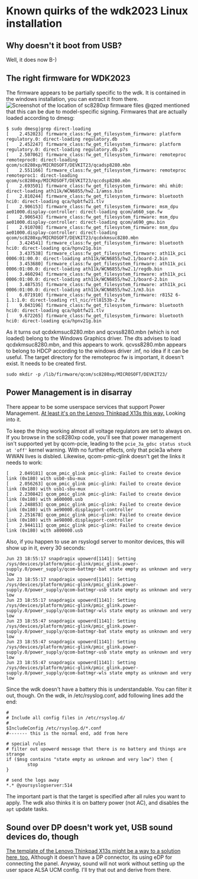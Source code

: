# Known quirks of the wdk2023 Linux installation

## Why doesn't it boot from USB?

Well, it does now B-)

## The right firmware for WDK2023

The firmware appears to be partially specific to the wdk. It is contained in the windows installation, you can extract it from there.
![Screenshot of the location of sc8280xp firmware files](https://github.com/jglathe/linux_ms_dev_kit/assets/33185912/63ae339e-b963-4895-9204-406d8b3fbf5b)
@qzed mentioned that this can be due to model-specific signing. Firmwares that are actually loaded according to dmesg:
```
$ sudo dmesg|grep direct-loading
[    2.452023] firmware_class:fw_get_filesystem_firmware: platform regulatory.0: direct-loading regulatory.db
[    2.452247] firmware_class:fw_get_filesystem_firmware: platform regulatory.0: direct-loading regulatory.db.p7s
[    2.507062] firmware_class:fw_get_filesystem_firmware: remoteproc remoteproc0: direct-loading qcom/sc8280xp/MICROSOFT/DEVKIT23/qcadsp8280.mbn
[    2.551166] firmware_class:fw_get_filesystem_firmware: remoteproc remoteproc1: direct-loading qcom/sc8280xp/MICROSOFT/DEVKIT23/qccdsp8280.mbn
[    2.693501] firmware_class:fw_get_filesystem_firmware: mhi mhi0: direct-loading ath11k/WCN6855/hw2.1/amss.bin
[    2.810244] firmware_class:fw_get_filesystem_firmware: bluetooth hci0: direct-loading qca/hpbtfw21.tlv
[    2.906153] firmware_class:fw_get_filesystem_firmware: msm_dpu ae01000.display-controller: direct-loading qcom/a660_sqe.fw
[    2.906543] firmware_class:fw_get_filesystem_firmware: msm_dpu ae01000.display-controller: direct-loading qcom/a690_gmu.bin
[    2.910708] firmware_class:fw_get_filesystem_firmware: msm_dpu ae01000.display-controller: direct-loading qcom/sc8280xp/MICROSOFT/DEVKIT23/qcdxkmsuc8280.mbn
[    3.424541] firmware_class:fw_get_filesystem_firmware: bluetooth hci0: direct-loading qca/hpnv21g.bin
[    3.437538] firmware_class:fw_get_filesystem_firmware: ath11k_pci 0006:01:00.0: direct-loading ath11k/WCN6855/hw2.1/board-2.bin
[    3.453680] firmware_class:fw_get_filesystem_firmware: ath11k_pci 0006:01:00.0: direct-loading ath11k/WCN6855/hw2.1/regdb.bin
[    3.460294] firmware_class:fw_get_filesystem_firmware: ath11k_pci 0006:01:00.0: direct-loading ath11k/WCN6855/hw2.1/board-2.bin
[    3.487535] firmware_class:fw_get_filesystem_firmware: ath11k_pci 0006:01:00.0: direct-loading ath11k/WCN6855/hw2.1/m3.bin
[    6.071910] firmware_class:fw_get_filesystem_firmware: r8152 6-1.1:1.0: direct-loading rtl_nic/rtl8153b-2.fw
[    9.043196] firmware_class:fw_get_filesystem_firmware: bluetooth hci0: direct-loading qca/hpbtfw21.tlv
[    9.672265] firmware_class:fw_get_filesystem_firmware: bluetooth hci0: direct-loading qca/hpnv21g.bin
```
As it turns out qcdxkmsuc8280.mbn and qcvss8280.mbn (which is not loaded) belong to the Windows Graphics driver. The dts advises to load qcdxkmsuc8280.mbn, and this appears to work. qcvss8280.mbn appears to belong to HDCP according to the windows driver .inf, no idea if it can be useful.
The target directory for the remoteproc fw is important, it doesn't exist. It needs to be created first.
```
sudo mkdir -p /lib/firmware/qcom/sc8280xp/MICROSOFT/DEVKIT23/
```

## Power Management is in disarray
There appear to be some userspace services that support Power Management. [At least it's on the Lenovo Thinkpad X13s this way.](https://wiki.gentoo.org/wiki/ThinkPad_X13s) Looking into it. 

To keep the thing working almost all voltage regulators are set to always on. If you browse in the sc8280xp code, you'll see that power management isn't supported yet by qcom-pcie, leading to the ```pcie_3a_gdsc status stuck at 'off'``` kernel warning. With no further effects, only that pcie3a where WWAN lives is disbled. Likewise, qcom-pmic-glink doesn't get the links it needs to work:
```
[    2.049181] qcom_pmic_glink pmic-glink: Failed to create device link (0x180) with usb0-sbu-mux
[    2.056263] qcom_pmic_glink pmic-glink: Failed to create device link (0x180) with usb1-sbu-mux
[    2.230842] qcom_pmic_glink pmic-glink: Failed to create device link (0x180) with a600000.usb
[    2.248853] qcom_pmic_glink pmic-glink: Failed to create device link (0x180) with ae90000.displayport-controller
[    2.251678] qcom_pmic_glink pmic-glink: Failed to create device link (0x180) with ae98000.displayport-controller
[    2.944111] qcom_pmic_glink pmic-glink: Failed to create device link (0x180) with a800000.usb
```
Also, if you happen to use an rsyslogd server to monitor devices, this will show up in it, every 30 seconds:
```
Jun 23 18:55:17 snapdragix upowerd[1141]: Setting /sys/devices/platform/pmic-glink/pmic_glink.power-supply.0/power_supply/qcom-battmgr-bat state empty as unknown and very low
Jun 23 18:55:17 snapdragix upowerd[1141]: Setting /sys/devices/platform/pmic-glink/pmic_glink.power-supply.0/power_supply/qcom-battmgr-usb state empty as unknown and very low
Jun 23 18:55:17 snapdragix upowerd[1141]: Setting /sys/devices/platform/pmic-glink/pmic_glink.power-supply.0/power_supply/qcom-battmgr-wls state empty as unknown and very low
Jun 23 18:55:47 snapdragix upowerd[1141]: Setting /sys/devices/platform/pmic-glink/pmic_glink.power-supply.0/power_supply/qcom-battmgr-bat state empty as unknown and very low
Jun 23 18:55:47 snapdragix upowerd[1141]: Setting /sys/devices/platform/pmic-glink/pmic_glink.power-supply.0/power_supply/qcom-battmgr-usb state empty as unknown and very low
Jun 23 18:55:47 snapdragix upowerd[1141]: Setting /sys/devices/platform/pmic-glink/pmic_glink.power-supply.0/power_supply/qcom-battmgr-wls state empty as unknown and very low
```
Since the wdk doesn't have a battery this is understandable. You can filter it out, though. On the wdk, in /etc/rsyslog.conf, add following lines add the end:
```
#
# Include all config files in /etc/rsyslog.d/
#
$IncludeConfig /etc/rsyslog.d/*.conf
#------- this is the normal end, add from here

# special rules
# filter out upowerd message that there is no battery and things are strange
if ($msg contains "state empty as unknown and very low") then {
        stop
}

# send the logs away
*.* @yoursyslogserver:514

```
The important part is that the target is specified after all rules you want to apply.
The wdk also thinks it is on battery power (not AC), and disables the ```apt``` update tasks. 

## Sound over DP doesn't work yet, USB sound devices do, though

[The template of the Lenovo Thinkpad X13s might be a way to a solution here, too.](https://wiki.gentoo.org/wiki/ThinkPad_X13s) Although it doesn't have a DP connector, its using eDP for connecting the panel. Anyway, sound will not work without setting up the user space ALSA UCM config. I'll try that out and derive from there.
